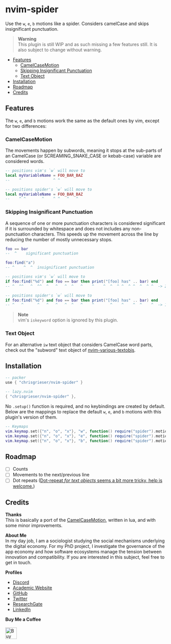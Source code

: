 # nvim-spider
Use the `w`, `e`, `b` motions like a spider. Considers camelCase and skips insignificant punctuation.

> __Warning__  
> This plugin is still WIP and as such missing a few features still. It is also subject to change without warning.

<!--toc:start-->
- [Features](#features)
	- [CamelCaseMotion](#camelcasemotion)
	- [Skipping Insignificant Punctuation](#skipping-insignificant-punctuation)
	- [Text Object](#text-object)
- [Installation](#installation)
- [Roadmap](#roadmap)
- [Credits](#credits)
<!--toc:end-->

## Features
The `w`, `e`, and `b` motions work the same as the default ones by vim, except for two differences:

### CamelCaseMotion
The movements happen by subwords, meaning it stops at the sub-parts of an CamelCase (or SCREAMING_SNAKE_CASE or kebab-case) variable are considered words.

```lua
-- positions vim's `w` will move to
local myVariableName = FOO_BAR_BAZ
--    ^              ^ ^

-- positions spider's `w` will move to
local myVariableName = FOO_BAR_BAZ
--    ^ ^       ^    ^ ^   ^   ^
```

### Skipping Insignificant Punctuation
A sequence of one or more punctuation characters is considered significant if it is surrounded by whitespace and does not includes any non-punctuation characters. This speeds up the movement across the line by reducing the number of mostly unnecessary stops.

```lua
foo == bar
--  ^    significant punctuation

foo:find("a")
-- ^    ^  ^  insignificant punctuation
```

```lua
-- positions vim's `w` will move to
if foo:find("%d") and foo == bar then print("[foo] has" .. bar) end
-- ^  ^^   ^  ^^  ^   ^   ^  ^   ^    ^    ^  ^  ^ ^  ^ ^  ^  ^ ^  -> 21

-- positions spider's `w` will move to
if foo:find("%d") and foo == bar then print("[foo] has" .. bar) end
-- ^   ^      ^   ^   ^   ^  ^   ^    ^       ^    ^    ^  ^    ^  -> 14
```

> __Note__  
> vim's `iskeyword` option is ignored by this plugin.

### Text Object
For an alternative `iw` text object that considers CamelCase word parts, check out the "subword" text object of [nvim-various-textobjs](https://github.com/chrisgrieser/nvim-various-textobjs).

## Installation

```lua
-- packer
use { "chrisgrieser/nvim-spider" }

-- lazy.nvim
{ "chrisgrieser/nvim-spider" },
```

No `.setup()` function is required, and no keybindings are created by default. Below are the mappings to replace the default `w`, `e`, and `b` motions with this plugin's version of them.

```lua
-- Keymaps
vim.keymap.set({"n", "o", "x"}, "w", function() require("spider").motion("w") end, { desc = "Spider-w" })
vim.keymap.set({"n", "o", "x"}, "e", function() require("spider").motion("e") end, { desc = "Spider-e" })
vim.keymap.set({"n", "o", "x"}, "b", function() require("spider").motion("b") end, { desc = "Spider-b" })
```


## Roadmap
- [ ] Counts
- [ ] Movements to the next/previous line
- [ ] Dot repeats ([Dot-repeat *for text objects* seems a bit more tricky, help is welcome.](https://github.com/chrisgrieser/nvim-various-textobjs/issues/7#issuecomment-1374861900))

## Credits
__Thanks__  
This is basically a port of the [CamelCaseMotion](https://github.com/bkad/CamelCaseMotion), written in lua, and with some minor improvements.

<!-- vale Google.FirstPerson = NO -->
__About Me__  
In my day job, I am a sociologist studying the social mechanisms underlying the digital economy. For my PhD project, I investigate the governance of the app economy and how software ecosystems manage the tension between innovation and compatibility. If you are interested in this subject, feel free to get in touch.

__Profiles__  
- [Discord](https://discordapp.com/users/462774483044794368/)
- [Academic Website](https://chris-grieser.de/)
- [GitHub](https://github.com/chrisgrieser/)
- [Twitter](https://twitter.com/pseudo_meta)
- [ResearchGate](https://www.researchgate.net/profile/Christopher-Grieser)
- [LinkedIn](https://www.linkedin.com/in/christopher-grieser-ba693b17a/)

__Buy Me a Coffee__  
<br>
<a href='https://ko-fi.com/Y8Y86SQ91' target='_blank'><img height='36' style='border:0px;height:36px;' src='https://cdn.ko-fi.com/cdn/kofi1.png?v=3' border='0' alt='Buy Me a Coffee at ko-fi.com' /></a>
